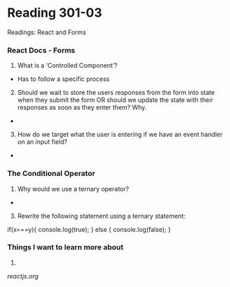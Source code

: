 # Reading 301-03
Readings: React and Forms

### React Docs - Forms
1. What is a ‘Controlled Component’?
- Has to follow a specific process


2. Should we wait to store the users responses from the form into state when they submit the form OR should we update the state with their responses as soon as they enter them? Why.
- 


3. How do we target what the user is entering if we have an event handler on an input field?
- 

### The Conditional Operator 
1. Why would we use a ternary operator?
- 


3. Rewrite the following statement using a ternary statement:

if(x===y){
  console.log(true);
} else {
  console.log(false);
}




### Things I want to learn more about
1. 
<cite> reactjs.org</cite>

